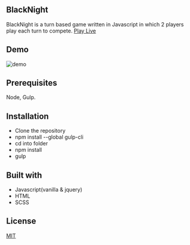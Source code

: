 ## BlackNight

BlackNight is a turn based game written in Javascript in which 2 players play each turn to compete.
[Play Live](https://miami78.github.io/BlackKnight/)

## Demo
![demo](https://res.cloudinary.com/dfqr8gqss/image/upload/v1591085026/BlackKnight/BlackKnightOptimized/ezgif.com-optimize_v5o889.gif)

## Prerequisites
Node, Gulp.

## Installation
* Clone the repository 
* npm install --global gulp-cli 
* cd into folder
* npm install
* gulp

## Built with
* Javascript(vanilla & jquery)
* HTML
* SCSS

## License
[MIT](https://choosealicense.com/licenses/mit/)
